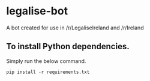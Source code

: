 # legalise-bot
A bot created for use in /r/LegaliseIreland and /r/Ireland

## To install Python dependencies.
Simply run the below command.

```commandline
pip install -r requirements.txt
```


